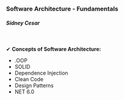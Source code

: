 <h3>Software Architecture - Fundamentals
 </h3>

</hr>

<h5>Sidney Cesar</h5>
</br>

 &#10004; <b>Concepts of Software Architecture: </b>

* .OOP 
* SOLID
* Dependence Injection
* Clean Code
* Design Patterns
* NET 6.0



